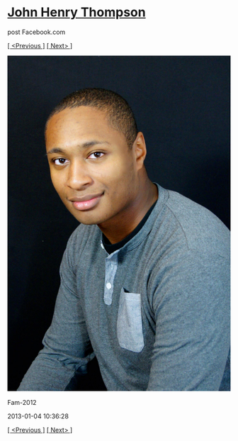 # [John Henry Thompson](../README.md)
post Facebook.com

[[ <Previous ]](2013-01-04-1.md) [[ Next> ]](2013-01-03-1.md)

[![](../media/2013-01-04/Fam-2013.jpg)](../README.md)

Fam-2012

2013-01-04 10:36:28

[[ <Previous ]](2013-01-04-1.md) [[ Next> ]](2013-01-03-1.md)